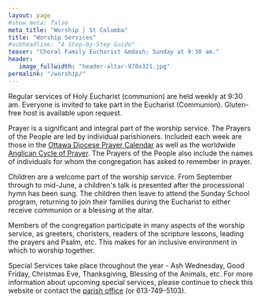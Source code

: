 ```yaml
---
layout: page
#show_meta: false
meta_title: "Worship | St Columba"
title: "Worship Services"
#subheadline: "A Step-by-Step Guide"
teaser: "Choral Family Eucharist &mdash; Sunday at 9:30 am."
header:
   image_fullwidth: "header-altar-970x321.jpg"
permalink: "/worship/"
---
```

Regular services of Holy Eucharist (communion) are held weekly at 9:30 am.
Everyone is invited to take part in the Eucharist (Communion). Gluten-free host is available upon request.

Prayer is a significant and integral part of the worship service.  The
Prayers of the People are led by individual parishioners.  Included each
week are those in the [Ottawa Diocese Prayer Calendar][1] as well as the worldwide [Anglican Cycle of Prayer][2].  The Prayers of the People also
include the names of individuals for whom the congregation has asked to
remember in prayer.  

Children are a welcome part of the worship service.  From September through
to mid-June, a children's talk is presented after the processional hymn has
been sung.  The children then leave to attend the Sunday School program,
returning to join their families during the Eucharist to either receive
communion or a blessing at the altar. 

Members of the congregation participate in many aspects of the worship
service, as greeters, choristers, readers of the scripture lessons, leading
the prayers and Psalm, etc.  This makes for an inclusive environment in
which to worship together.  

Special Services take place throughout the year - Ash Wednesday, Good
Friday, Christmas Eve, Thanksgiving, Blessing of the Animals, etc.  For more
information about upcoming special services, please continue to check this
website or contact the [parish office][3] (or 613-749-5103).

 [1]: https://ottawa.anglican.ca/prayer/
 [2]: http://www.anglicancommunion.org/acp/
 [3]: mailto:admin@stcolumbaottawa.ca
